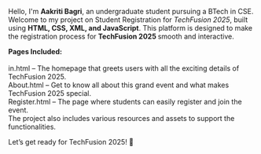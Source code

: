 Hello, I'm <b>Aakriti Bagri</b>, an undergraduate student pursuing a BTech in CSE.
Welcome to my project on Student Registration for <i>TechFusion 2025</i>, built using <b>HTML, CSS, XML, and JavaScript</b>. This platform is designed to make the registration process for <b> TechFusion 2025 </b>smooth and interactive.

<b>Pages Included:<br><br></b>
in.html – The homepage that greets users with all the exciting details of TechFusion 2025.<br>
About.html – Get to know all about this grand event and what makes TechFusion 2025 special.<br>
Register.html – The page where students can easily register and join the event.<br>
The project also includes various resources and assets to support the functionalities.<br>

Let’s get ready for TechFusion 2025! 🚀

